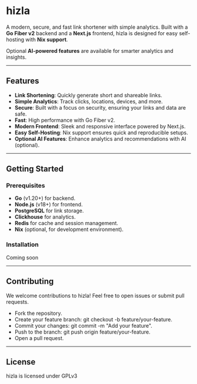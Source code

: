 # hizla

A modern, secure, and fast link shortener with simple analytics. Built with a **Go Fiber v2** backend and a **Next.js** frontend, hizla is designed for easy self-hosting with **Nix support**.

Optional **AI-powered features** are available for smarter analytics and insights.

______________________________________________________________________

## Features

- **Link Shortening**: Quickly generate short and shareable links.
- **Simple Analytics**: Track clicks, locations, devices, and more.
- **Secure**: Built with a focus on security, ensuring your links and data are safe.
- **Fast**: High performance with Go Fiber v2.
- **Modern Frontend**: Sleek and responsive interface powered by Next.js.
- **Easy Self-Hosting**: Nix support ensures quick and reproducible setups.
- **Optional AI Features**: Enhance analytics and recommendations with AI (optional).

______________________________________________________________________

## Getting Started

### Prerequisites

- **Go** (v1.20+) for backend.
- **Node.js** (v18+) for frontend.
- **PostgreSQL** for link storage.
- **Clickhouse** for analytics.
- **Redis** for cache and session management.
- **Nix** (optional, for development environment).

### Installation

Coming soon

______________________________________________________________________

## Contributing

We welcome contributions to hizla! Feel free to open issues or submit pull requests.

- Fork the repository.
- Create your feature branch: git checkout -b feature/your-feature.
- Commit your changes: git commit -m "Add your feature".
- Push to the branch: git push origin feature/your-feature.
- Open a pull request.

______________________________________________________________________

## License

hizla is licensed under GPLv3
